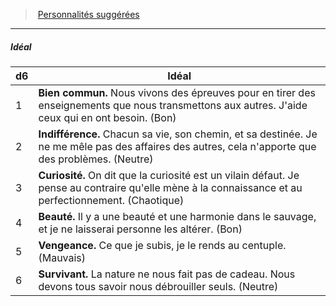 ﻿---
!PersonalityIdealItem
Table: >+
  |d6|Idéal|

  |---|---|

  |1|**Bien commun.** Nous vivons des épreuves <!--br-->pour en tirer des enseignements que nous <!--br-->transmettons aux autres. J'aide ceux qui en ont <!--br-->besoin. (Bon)|

  |2|**Indifférence.** Chacun sa vie, son chemin, et <!--br-->sa destinée. Je ne me mêle pas des affaires <!--br-->des autres, cela n'apporte que des problèmes. <!--br-->(Neutre)|

  |3|**Curiosité.** On dit que la curiosité est un vilain <!--br-->défaut. Je pense au contraire qu'elle mène <!--br-->à la connaissance et au perfectionnement. <!--br-->(Chaotique)|

  |4|**Beauté.** Il y a une beauté et une harmonie <!--br-->dans le sauvage, et je ne laisserai personne les <!--br-->altérer. (Bon)|

  |5|**Vengeance.** Ce que je subis, je le rends au <!--br-->centuple. (Mauvais)|

  |6|**Survivant.** La nature ne nous fait pas de <!--br-->cadeau. Nous devons tous savoir nous <!--br-->débrouiller seuls. (Neutre)|

Id: background_solitaire_hd.md#idéal
ParentLink: background_solitaire_hd.md#personnalités-suggérées
Name: Idéal
ParentName: Personnalités suggérées
NameLevel: 5
Attributes: {}
AttributesDictionary: >+
  {}

---
> [Personnalités suggérées](hd_background_solitaire_personnalites_suggerees.md)

---

##### Idéal

|d6|Idéal|
|---|---|
|1|**Bien commun.** Nous vivons des épreuves pour en tirer des enseignements que nous transmettons aux autres. J'aide ceux qui en ont besoin. (Bon)|
|2|**Indifférence.** Chacun sa vie, son chemin, et sa destinée. Je ne me mêle pas des affaires des autres, cela n'apporte que des problèmes. (Neutre)|
|3|**Curiosité.** On dit que la curiosité est un vilain défaut. Je pense au contraire qu'elle mène à la connaissance et au perfectionnement. (Chaotique)|
|4|**Beauté.** Il y a une beauté et une harmonie dans le sauvage, et je ne laisserai personne les altérer. (Bon)|
|5|**Vengeance.** Ce que je subis, je le rends au centuple. (Mauvais)|
|6|**Survivant.** La nature ne nous fait pas de cadeau. Nous devons tous savoir nous débrouiller seuls. (Neutre)|

